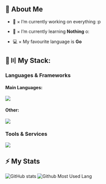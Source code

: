 ## 👋 About Me

- 🔭 × I’m currently working on everything :p

- 🌱 × I’m currently learning **Nothing** o:

- 💻 × My favourite language is **Go**

## 🚀〣 My Stack:

### Languages & Frameworks

#### Main Languages:
![](https://skillicons.dev/icons?i=kotlin,go,react)

#### Other:
![](https://skillicons.dev/icons?i=java,typescript,py,svelte,dotnet,bash,powershell)

### Tools & Services

![](https://skillicons.dev/icons?i=discord,figma,github,mysql,postgres,linux,docker,redis,mongodb,unity,unreal,prisma)

## ⚡ My Stats

![GitHub stats](https://github-readme-stats-sigma-two-97.vercel.app/api?username=invalidjoker&show_icons=true&theme=transparent&count_private=true&hide_border=true&line_height=20)
![Github Most Used Lang](https://github-readme-stats-sigma-two-97.vercel.app/api/top-langs/?username=invalidjoker&theme=transparent&hide_border=true&count_private=true&layout=compact)
